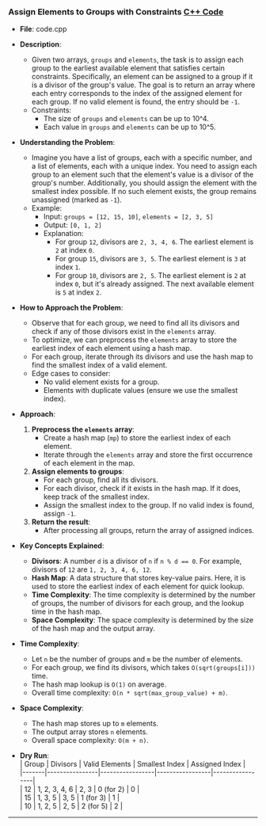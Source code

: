 ### **Assign Elements to Groups with Constraints** [C++ Code](./code.cpp)  

- **File**: code.cpp 
- **Description**:  
  - Given two arrays, `groups` and `elements`, the task is to assign each group to the earliest available element that satisfies certain constraints. Specifically, an element can be assigned to a group if it is a divisor of the group's value. The goal is to return an array where each entry corresponds to the index of the assigned element for each group. If no valid element is found, the entry should be `-1`.  
  - Constraints:  
    - The size of `groups` and `elements` can be up to 10^4.  
    - Each value in `groups` and `elements` can be up to 10^5.  

- **Understanding the Problem**:  
  - Imagine you have a list of groups, each with a specific number, and a list of elements, each with a unique index. You need to assign each group to an element such that the element's value is a divisor of the group's number. Additionally, you should assign the element with the smallest index possible. If no such element exists, the group remains unassigned (marked as `-1`).  
  - Example:  
    - Input: `groups = [12, 15, 10]`, `elements = [2, 3, 5]`  
    - Output: `[0, 1, 2]`  
    - Explanation:  
      - For group `12`, divisors are `2, 3, 4, 6`. The earliest element is `2` at index `0`.  
      - For group `15`, divisors are `3, 5`. The earliest element is `3` at index `1`.  
      - For group `10`, divisors are `2, 5`. The earliest element is `2` at index `0`, but it's already assigned. The next available element is `5` at index `2`.  

- **How to Approach the Problem**:  
  - Observe that for each group, we need to find all its divisors and check if any of those divisors exist in the `elements` array.  
  - To optimize, we can preprocess the `elements` array to store the earliest index of each element using a hash map.  
  - For each group, iterate through its divisors and use the hash map to find the smallest index of a valid element.  
  - Edge cases to consider:  
    - No valid element exists for a group.  
    - Elements with duplicate values (ensure we use the smallest index).  

- **Approach**:  
  1. **Preprocess the `elements` array**:  
     - Create a hash map (`mp`) to store the earliest index of each element.  
     - Iterate through the `elements` array and store the first occurrence of each element in the map.  
  2. **Assign elements to groups**:  
     - For each group, find all its divisors.  
     - For each divisor, check if it exists in the hash map. If it does, keep track of the smallest index.  
     - Assign the smallest index to the group. If no valid index is found, assign `-1`.  
  3. **Return the result**:  
     - After processing all groups, return the array of assigned indices.  

- **Key Concepts Explained**:  
  - **Divisors**: A number `d` is a divisor of `n` if `n % d == 0`. For example, divisors of `12` are `1, 2, 3, 4, 6, 12`.  
  - **Hash Map**: A data structure that stores key-value pairs. Here, it is used to store the earliest index of each element for quick lookup.  
  - **Time Complexity**: The time complexity is determined by the number of groups, the number of divisors for each group, and the lookup time in the hash map.  
  - **Space Complexity**: The space complexity is determined by the size of the hash map and the output array.  

- **Time Complexity**:  
  - Let `n` be the number of groups and `m` be the number of elements.  
  - For each group, we find its divisors, which takes `O(sqrt(groups[i]))` time.  
  - The hash map lookup is `O(1)` on average.  
  - Overall time complexity: `O(n * sqrt(max_group_value) + m)`.  

- **Space Complexity**:  
  - The hash map stores up to `m` elements.  
  - The output array stores `n` elements.  
  - Overall space complexity: `O(m + n)`.  

- **Dry Run**:  
  | Group | Divisors       | Valid Elements | Smallest Index | Assigned Index |  
  |-------|----------------|-----------------|-----------------|-----------------|  
  | 12    | 1, 2, 3, 4, 6  | 2, 3            | 0 (for 2)       | 0               |  
  | 15    | 1, 3, 5        | 3, 5            | 1 (for 3)       | 1               |  
  | 10    | 1, 2, 5        | 2, 5            | 2 (for 5)       | 2               |  

---
